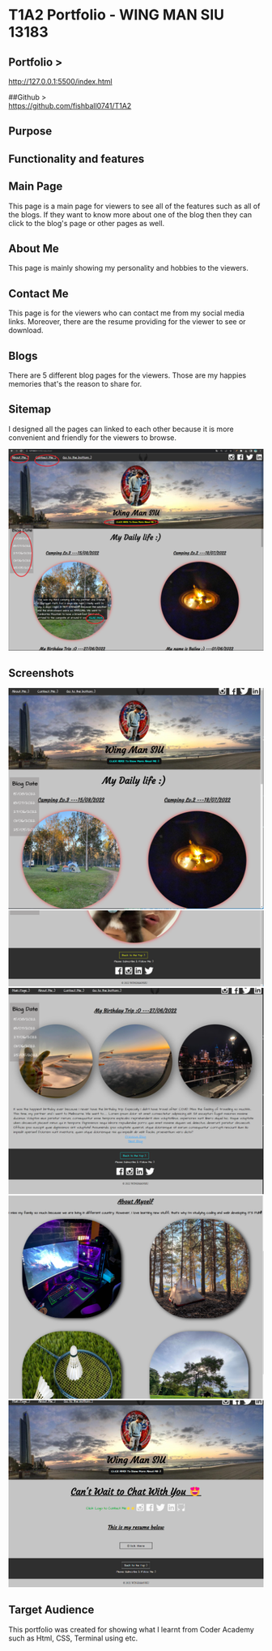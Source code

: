 # T1A2 Portfolio - WING MAN SIU  13183


## Portfolio >    
http://127.0.0.1:5500/index.html

##Github >    
https://github.com/fishball0741/T1A2


## Purpose


## Functionality and features



## Main Page
This page is a main page for viewers to see all of the features such as all of the blogs. If they want to know more about one of the blog then they can click to the blog's page or other pages as well.

## About Me
This page is mainly showing my personality and hobbies to the viewers.

## Contact Me
This page is for the viewers who can contact me from my social media links. Moreover, there are the resume providing for the viewer to see or download.

## Blogs
There are 5 different blog pages for the viewers. Those are my happies memories that's the reason to share for.

## Sitemap 
I designed all the pages can linked to each other because it is more convenient and friendly for the viewers to browse.

![Sitemap](./Screenshots/sitemap.png)

## Screenshots
![mainpage](./Screenshots/main1.0.png)
![footer](./Screenshots/main_footer.png)
![blog](./Screenshots/blog.png)
![aboutme](./Screenshots/aboutme.png)
![contactme](./Screenshots/contactme.png)


## Target Audience
This portfolio was created for showing what I learnt from Coder Academy such as Html, CSS, Terminal using etc.
